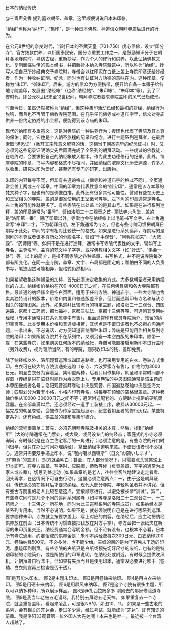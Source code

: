 日本的纳经传统

@三青声殳香 提到喜欢朝圣、盖章，这里顺便说说日本朱印帐。

“纳经”也称为“纳印”、“集印”，是一种日本佛教、神道信众朝拜寺庙后进行的行为。

在公元8世纪的奈良时代，当时日本的圣武天皇（701-756）虔心信佛，设立“国分寺”，官方拨款供养，以祈国泰民安。国分寺重要工作之一，是鼓励知识分子在朝拜各地寺院时，寻访古经，重新抄写，作为个人的修行和供养，以此弘扬佛教文化、复制面临失传的孤本经书，并把新抄本纳入寺院藏馆中，所以称为“纳经”。抄写人把自己所抄经典交予寺院时，寺僧会以红印泥在白纸上盖上寺院印章还给抄经者，作为一种收纳证明、纪念，同时也有认证对方功德的意味在内。这种印章，便称为“朱印”、“御朱印”。后来，游方的信众为方便携带，便开始自备一本簿子给各地寺院盖印，发展出“纳经帐”（也称“纳经帖”、“朱印帐”、“朱印本”等）。到了平安时代，即公元8世纪末至12世纪间，朝拜寺院者要求寺院盖印的风气已趋成形。

时至今日，虽然仍然被称为“纳经”，但这种集印活动已经和最初的抄经、纳经行为脱钩，而且也不再限于佛教寺院范围。在几乎任何佛寺或神道庙宇里，信众对寺庙供养一份约定俗成的小金额，便能得到该寺庙的朱印。

现代的纳印有多重意义：这是对寺院的一种供养行为；授印也代表了寺院及其本尊的保佑；同时，它也是个人朝圣旅程的纪录和纪念。进行主题系列巡拜者，在最后索取“满愿证”（撇开其宗教意义解释的话，这相当于朝圣完毕的纪念证书）时，又必须凭这些记录证明确实先后圆满完成了全系列的朝拜活动。一些虔诚的佛教徒，在临终时，会要求把自己的纳经帐放入棺木，作为此生功德修行的纪录。此外，每座寺院的印章、书写内容和格式不尽相同，并因纳经的浓厚文化历史渊源，许多人以收集、研究朱印为爱好，甚至还有专门的研究、出版物。

朱印的内容每寺不同，但却有共通的格式（佛寺和神道庙宇的格式不同）。全页通常会盖上两或三个印章。中间的印章为代表性意义的“御宝印”，通常是该寺本尊的梵文种子字，但也有的是佛像白描，此外还有很多其他可能性，譬如有些在历史上和王室相关的寺院，盖的是御准使用的王室徽号等等。左下角的印章通常是寺名。右上角的可能性就更多了。有些寺院在此处盖上的是其山号。如果是在进行系列巡拜，盖的印章通常为“番号”，譬如洛阳三十三观音之首- 顶法寺六角堂，盖的是“洛阳第一番”。除了印章以外，寺僧也会在纳经帐上以毛笔书写文字。右上角通常写“奉拜”二字，下为朝拜日期。左下角通常为寺名，但也有些寺院习惯把朝拜日期写于此处。中间的字有相对比较统一的格式。如果是进行系列巡拜，寺院写的是朝拜的本尊或者该本尊所处的分殿名字，譬如“千手观音”、“阿弥陀如来”、“大悲殿”、“药师殿”等。如果不是在进行巡拜，通常书写寺院代表性的文字，譬如写上寺名、主尊名号、主尊的梵文种子字等，或写佛教相关文字（如“妙法”、“俱会一处”）等。以上的简介，是指不同寺院之各种盖章、书写格式，并不是说寺院每次都有所变化。在同一座寺院，盖章、文字、布局都是固定的；哪怕由不同的人负责书写，笔迹固然可能相异，但格式仍然相同。

如果希望收集这种朝圣的加持，首先必须决定收集的方式。大多数朝圣者采用纳经帐的方式。纳经帐价格约在700-4000日元之间，在任何佛具店和各大寺院都有售。最普通的纳经帐全是空白页面，适用于任何寺院、神道庙宇。一些大寺院也售卖其独特设计的版本，价格和内里和普通版差不多，但封面通常印有寺名和与该寺相关的独特图案。此外，如果巡拜比较流行的特定主题，如洛阳三十三观音、四国遍路、京都十二药师、都七福神、京都三弘法、京都十三佛等等，可选购其专用纳经帐（专用本通常只在系列属寺中有售），里面通常印有成员寺院简介、预留的纳印空页等。此类专用本价格和普通版相若，其优点是不谙日语者也不必担心沟通问题，一拿出来，不必说话，对方便知道要纳哪种朱印；弊端是只能用作相关系列寺院的纳印；如果所朝寺院并不在系列中，又须另备一本空白版的朱印本。顺带一提：在某些寺院，如果购买任何版本的纳经帐，寺僧可能直接启用新印本进行盖印（另外收费），视为理所当然；有的寺院，则只收印本的钱，盖印免费。

除了纳经帐以外，洛阳观音巡拜或四国遍路者，也可采用专用的白衣、卷轴方式集印。白衣可在较大的寺院流通处选购（东寺、六波罗蜜寺有售），价格约为3000日元。朝圣白衣分为穿着型、集印型两种，后者只用作集印，朝圣和平常时间都不穿戴（传统是只在临终时能作为寿衣穿上）。专用卷轴的中央图像通常是该主题的本尊图像或者名号；洛阳观音巡拜卷轴中央是观音、四国遍路卷轴中央是空海大师；四周划分为若干小格，小格内印有寺名，供每寺在预留的空格里盖章。这种卷轴价格从10000-30000日元之间不等；通常附送配套的、方便路上携带的硬纸筒容器。在全部盖满以后，还必须经过一道手工装裱工序，收费从30000元起。一幅完成的朝圣卷轴，会被作为传家宝挂起展示，纪念着朝圣者的修行历程。某些特定系列，还有色纸、供盖章的挂布等集印媒介。

纳经的流程很简单：首先，必须先朝拜寺院及相关的本尊；然后，找到“纳经所”（大的寺院通常在门票处，或大殿，或另设专门的纳经点；家庭式的小寺必须询问，有时候只是在寺主住宅客厅的一角进行；必须注意的是，有些寺院的开门时间很早，但只在办公时间办理纳经），拿出纳经本道明来意。不谙日语者也不必担心。通常只需要双手递上印本，说“哦内噶以西嘛斯”（日文“お願いします”，即“劳驾”的意思），对方就会明白；甚至，在大部分情况下，只需要点头微笑递上印本即可。在寺方盖章、写字时，应脱帽、恭敬等候（负责盖章、写字的通常为出家人或长辈），切忌到处走动（如果盖章的是老人，往往会客气地建议走走看看、回头再拿，在这情况下可自由行动）。这里必须注意两点：一，由于这是朝拜证明，传统是必须在朝拜后才要求纳经。现代大部分寺院、年轻朝圣者并不讲究，但有些古寺院里的老人比较在意这点，宜按顺序进行，以避免被长辈“训诫”。第二，有些寺院同时是几个不同的巡拜系列属寺（如平等寺是洛阳三十三观音之一、十二药师之一、十三佛之一所在地，同时为此三巡拜系列的寺院成员）。如果纳经本是某系列专用本，当然不必说明。如果不是，就必须说明自己是在进行哪系列巡拜、要求哪种朱印，寺方就会按要求盖上、写上对应的内容。在纳经后，应主动把纳经供养放在前面（日本传统不习惯直接把钱放在对方手掌），寺方会把一张纸夹在新写的朱印页里交还。纳经费通常会写明金额，但不论有没有，也根本不必看，日本所有寺院通用、约定俗成的供养金是：朱印本纳经费每次300日元、白衣纳印200元、卷轴纳经500元，不必多付，也不能少给。夹纸的目的是为了避免未干透的印泥、墨迹印到别页。有些寺院的夹纸只是白纸或预先切好尺寸的废纸，也有的是特别印制的寺院简介，或是所使用的印章说明。在纳经处或附近，有时候会提供吹风机，让朝拜者自行吹干。但如果有夹页而且是使用印本，通常没必要进行吹干（卷轴、白衣则宜再三检查是否干透）。

图1是万能朱印本。
图2是主题朱印本。
图3是用卷轴来纳印。
图4是用白衣来纳印。
图5是用硬卡来纳印。
图6是用屏风来纳印。
图7是这个寺院有很多主题，所以可以纳多种印，所以展示样品。
图8是@扎西拉姆多多 刚刚去的那家修验道寺院。
图9是我当年老被五毛谩骂，我特别去拜访五毛天神。
如果重复去一个寺院，就会重复盖印。看起来凌乱，可是很NB的，如图10、11。
如果是一些古老的系列，会有相关的先达会，走过多少遍，经过考试，就能成为“先达”，即有知识的前辈。我是洛阳33观音第一位外国人大先达呢！本来也是唯一，最近被一个台湾人超越了。
